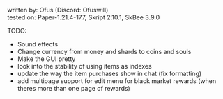 written by: Ofus (Discord: Ofuswill)  
tested on: Paper-1.21.4-177, Skript 2.10.1, SkBee 3.9.0  

TODO:
- Sound effects
- Change currency from money and shards to coins and souls
- Make the GUI pretty
- look into the stability of using items as indexes
- update the way the item purchases show in chat (fix formatting)
- add multipage support for edit menu for black market rewards (when theres more than one page of rewards)
